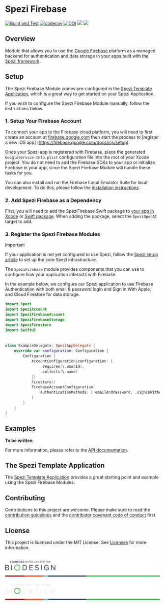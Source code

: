 <!--

This source file is part of the Stanford Spezi open-source project.

SPDX-FileCopyrightText: 2022 Stanford University and the project authors (see CONTRIBUTORS.md)

SPDX-License-Identifier: MIT
  
-->

# Spezi Firebase

[![Build and Test](https://github.com/StanfordSpezi/SpeziFirebase/actions/workflows/build-and-test.yml/badge.svg)](https://github.com/StanfordSpezi/SpeziFirebase/actions/workflows/build-and-test.yml)
[![codecov](https://codecov.io/gh/StanfordSpezi/SpeziFirebase/branch/main/graph/badge.svg?token=LCRkf3e2lx)](https://codecov.io/gh/StanfordSpezi/SpeziFirebase)
[![DOI](https://zenodo.org/badge/DOI/10.5281/zenodo.7706899.svg)](https://doi.org/10.5281/zenodo.7706899)
[![](https://img.shields.io/endpoint?url=https%3A%2F%2Fswiftpackageindex.com%2Fapi%2Fpackages%2FStanfordSpezi%2FSpeziFirebase%2Fbadge%3Ftype%3Dswift-versions)](https://swiftpackageindex.com/StanfordSpezi/SpeziFirebase)
[![](https://img.shields.io/endpoint?url=https%3A%2F%2Fswiftpackageindex.com%2Fapi%2Fpackages%2FStanfordSpezi%2FSpeziFirebase%2Fbadge%3Ftype%3Dplatforms)](https://swiftpackageindex.com/StanfordSpezi/SpeziFirebase)

## Overview

Module that allows you to use the [Google Firebase](https://firebase.google.com/) platform as a managed backend for authentication and data storage in your apps built with the [Spezi framework](https://github.com/StanfordSpezi/Spezi).

## Setup

The Spezi Firebase Module comes pre-configured in the [Spezi Template Application](https://github.com/StanfordSpezi/SpeziTemplateApplication), which is a great way to get started on your Spezi Application. 

If you wish to configure the Spezi Firebase Module manually, follow the instructions below.

### 1. Setup Your Firebase Account

To connect your app to the Firebase cloud platform, you will need to first create an account at [firebase.google.com](https://firebase.google.com) then start the process to [register a new iOS app] (https://firebase.google.com/docs/ios/setup). 

Once your Spezi app is registered with Firebase, place the generated `GoogleService-Info.plist` configuration file into the root of your Xcode project. You do not need to add the Firebase SDKs to your app or initialize Firebase in your app, since the Spezi Firebase Module will handle these tasks for you.

You can also install and run the Firebase Local Emulator Suite for local development. To do this, please follow the [installation instructions](https://firebase.google.com/docs/emulator-suite/install_and_configure).

### 2. Add Spezi Firebase as a Dependency

First, you will need to add the SpeziFirebase Swift package to
[your app in Xcode](https://developer.apple.com/documentation/xcode/adding-package-dependencies-to-your-app#) or
[Swift package](https://developer.apple.com/documentation/xcode/creating-a-standalone-swift-package-with-xcode#Add-a-dependency-on-another-Swift-package). When adding the package, select the `SpeziOpenAI` target to add.

### 3. Register the Spezi Firebase Modules

> [!IMPORTANT]
> If your application is not yet configured to use Spezi, follow the [Spezi setup article](https://swiftpackageindex.com/stanfordspezi/spezi/documentation/spezi/initial-setup) to set up the core Spezi infrastructure.

The `SpeziFirebase` module provides components that you can use to configure how your application interacts with Firebase. 

In the example below, we configure our Spezi application to use Firebase Authentication with both email & password login and Sign in With Apple, and Cloud Firestore for data storage. 

```swift
import Spezi
import SpeziAccount
import SpeziFirebaseAccount
import SpeziFirebaseStorage
import SpeziFirestore
import SwiftUI


class ExampleDelegate: SpeziAppDelegate {
    override var configuration: Configuration {
        Configuration {
            AccountConfiguration(configuration: [
                .requires(\.userId),
                .collects(\.name)
            ])
            Firestore()
            FirebaseAccountConfiguration[
                authenticationMethods: [.emailAndPassword, .signInWithApple],
            ]
        }
    }
}
```

## Examples

**To be written**

For more information, please refer to the [API documentation](https://swiftpackageindex.com/StanfordSpezi/SpeziFirebase/documentation).


## The Spezi Template Application

The [Spezi Template Application](https://github.com/StanfordSpezi/SpeziTemplateApplication) provides a great starting point and example using the Spezi Firebase Modules.


## Contributing

Contributions to this project are welcome. Please make sure to read the [contribution guidelines](https://github.com/StanfordSpezi/.github/blob/main/CONTRIBUTING.md) and the [contributor covenant code of conduct](https://github.com/StanfordSpezi/.github/blob/main/CODE_OF_CONDUCT.md) first.


## License

This project is licensed under the MIT License. See [Licenses](https://github.com/StanfordSpezi/SpeziFirebase/tree/main/LICENSES) for more information.

![Spezi Footer](https://raw.githubusercontent.com/StanfordSpezi/.github/main/assets/FooterLight.png#gh-light-mode-only)
![Spezi Footer](https://raw.githubusercontent.com/StanfordSpezi/.github/main/assets/FooterDark.png#gh-dark-mode-only)
